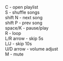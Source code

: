 C - open playlist<br/>
S - shuffle songs<br/>
shift N - next song<br/>
shift P - prev song<br/>
space/K - pause/play<br/>
R - loop<br/>
L/R arrow - skip 5s<br/>
L/J - skip 10s<br/>
U/D arrow - volume adjust<br/>
M - mute<br/>
